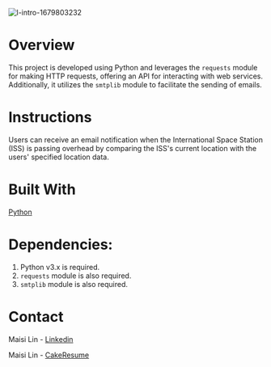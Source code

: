 ![l-intro-1679803232](https://github.com/maisi1120/photo/assets/156170308/386c07e0-53b5-4b74-95b2-f354ea233bf6)


# Overview
This project is developed using Python and leverages the `requests` module for making HTTP requests, offering an API for interacting with web services. Additionally, it utilizes the `smtplib` module to facilitate the sending of emails.

# Instructions
Users can receive an email notification when the International Space Station (ISS) is passing overhead by comparing the ISS's current location with the users' specified location data.

# Built With
[Python](https://www.python.org/downloads/)


# Dependencies:
1. Python v3.x is required.
2. `requests` module is also required.
3. `smtplib` module is also required.

# Contact
Maisi Lin - [Linkedin](https://www.linkedin.com/in/maisi-lin-b66503228/)

Maisi Lin - [CakeResume](https://www.cakeresume.com/dashboard)
